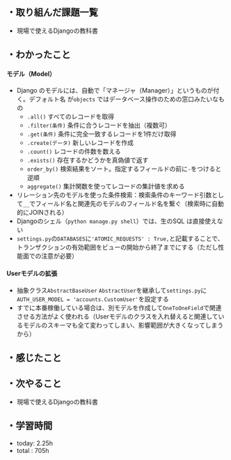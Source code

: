 ## ・取り組んだ課題一覧
- 現場で使えるDjangoの教科書

## ・わかったこと

#### モデル（Model）
- Django のモデルには、自動で「マネージャ（Manager）」というものが付く。デフォルト名 が`objects` ではデータベース操作のための窓口みたいなもの
  - `.all()`	すべてのレコードを取得
  - `.filter(条件)`	条件に合うレコードを抽出（複数可）
  - `.get(条件)`	条件に完全一致するレコードを1件だけ取得
   - `.create(データ)`	新しいレコードを作成
  - `.count()`	レコードの件数を数える
  - `.exists()`	存在するかどうかを真偽値で返す
  - `order_by()` 検索結果をソート。指定するフィールドの前に`-`をつけると逆順
  - `aggregate()` 集計関数を使ってレコードの集計値を求める
- リレーション先のモデルを使った条件検索：検索条件のキーワード引数として`__`でフィールド名と関連先のモデルのフィールド名を繋ぐ（検索時に自動的にJOINされる）
- Djangoのシェル（`python manage.py shell`）では、生のSQL は直接使えない
- `settings.py`の`DATABASES`に`'ATOMIC_REQUESTS' : True,`と記載することで、トランザクションの有効範囲をビューの開始から終了までにする（ただし性能面での注意が必要）

#### Userモデルの拡張
- 抽象クラス`AbstractBaseUser` `AbstractUser`を継承して`settings.py`に`AUTH_USER_MODEL = 'accounts.CustomUser'`を設定する
- すでに本番稼働している場合は、別モデルを作成して`OneToOneField`で関連させる方法がよく使われる（Userモデルのクラスを入れ替えると関連しているモデルのスキーマも全て変わってしまい、影響範囲が大きくなってしまうから）

## ・感じたこと



## ・次やること
- 現場で使えるDjangoの教科書

## ・学習時間
- today:  2.25h
- total  : 705h


